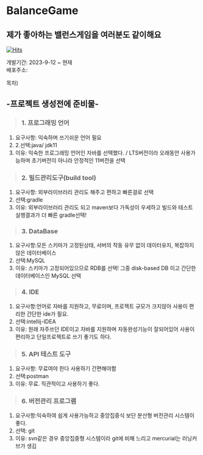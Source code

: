 # BalanceGame
## 제가 좋아하는 밸런스게임을 여러분도 같이해요
[![Hits](https://hits.seeyoufarm.com/api/count/incr/badge.svg?url=https%3A%2F%2Fgithub.com%2Fdorameme%2FBalanceGame&count_bg=%23000000&title_bg=%23FF0000&icon=&icon_color=%23FFFDFD&title=hits&edge_flat=false)](https://hits.seeyoufarm.com)


개발기간: 2023-9-12 ~ 현재     
배포주소:

목차) 

## -프로젝트 생성전에 준비물-

>### 1. 프로그래밍 언어 
1. 요구사항: 익숙하며 쓰기쉬운 언어 필요 
2. 2.선택:java/ jdk11
3. 이유: 익숙한 프로그래밍 언어인 자바를 선택했다. / LTS버전이라 오래동안 사용가능하며 초기버전이 아니라 안정적인 11버전을 선택
>### 2. 빌드관리도구(build tool)
1. 요구사항: 외부라이브러리 관리도 해주고 편하고 빠른걸로 선택
2. 선택:gradle
3. 이유: 외부라이브러리 관리도 되고 maven보다 가독성이 우세하고
빌드와 테스트 실행결과가 더 빠른 gradle선택!

>### 3. DataBase
1. 요구사항:모든 스키마가 고정된상태, 서버의 작동 유무 없이 데이터유지, 복잡하지 않은 데이터베이스
2. 선택:MySQL
3. 이유:
스키마가 고정되어있으므로 RDB를 선택!
그중 disk-based DB 이고 간단한 데이터베이스인 MySQL 선택

>### 4. IDE
1. 요구사항:언어로 자바를 지원하고, 무료이며, 프로젝트 규모가 크지않아 사용이 편리한 간단한 ide가 필요.
2. 선택:intellij-IDEA
3. 이유: 원래 자주쓰던 IDE이고  자바를 지원하며 자동완성기능이 잘되어있어 사용이 편리하고 단일프로젝트로 쓰기 좋기도 하다.

>### 5. API 테스트 도구
1. 요구사항:	무료여야 한다 사용하기 간편해야함
2. 선택:postman
3. 이유: 무료.  직관적이고 사용하기 좋다.

>### 6. 버전관리 프로그램
1. 요구사항:익숙하여 쉽게 사용가능하고 중앙집중식 보단 분산형 버전관리 시스템이 좋다.
2. 선택: git
3. 이유: svn같은 경우 중앙집중형 시스템이라 git에 비해 느리고 mercurial는 러닝커브가 생김


